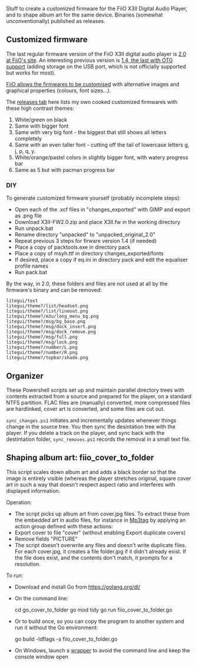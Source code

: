 Stuff to create a customized firmware for the FiiO X3II Digital Audio Player, and to shape album art for the same device. Binaries (somewhat unconventionally) published as releases.

## Customized firmware
The last regular firmware version of the FiiO X3II digital audio player is [2.0 at FiiO's site](http://fiio.net/en/story/455). An interesting previous version is [1.4, the last with OTG support](http://www.fiio.me/forum.php?mod=viewthread&tid=40827) (adding storage on the USB port, which is not officially supported but works for most).
 
[FiiO allows the firmwares to be customised](http://fiio.me/forum.php?mod=viewthread&tid=41293) with alternative images and graphical properties (colours, font sizes...).

The [releases tab](https://github.com/ssomers/FiiO-X3II/releases) here lists my own cooked customized firmwares with these high contrast themes:
 1. White/green on black
 2. Same with bigger font
 3. Same with very big font - the biggest that still shows all letters completely
 4. Same with an even taller font - cutting off the tail of lowercase letters g, j, p, q, y.
 5. White/orange/pastel colors in slightly bigger font, with watery progress bar
 6. Same as 5 but with pacman progress bar

### DIY
To generate customized firmware yourself (probably incomplete steps):
* Open each of the .xcf files in "changes_exported" with GIMP and export as .png file
* Download X3II-FW2.0.zip and place X3II.fw in the working directory
* Run unpack.bat
* Rename directory "unpacked" to "unpacked_original_2.0"
* Repeat previous 3 steps for firware version 1.4 (if needed)
* Place a copy of packtools.exe in directory pack
* Place a copy of msyh.ttf in directory changes_exported/fonts
* If desired, place a copy if eq.ini in directory pack and edit the equaliser profile names
* Run pack.bat

By the way, in 2.0, these folders and files are not used at all by the firmware's binary and can be removed:

    litegui/test
    litegui/theme?/list/headset.png
    litegui/theme?/list/lineout.png
    litegui/theme?/m3u/long_menu_bg.png
    litegui/theme?/msg/bg_base.png
    litegui/theme?/msg/dock_insert.png
    litegui/theme?/msg/dock_remove.png
    litegui/theme?/msg/full.png
    litegui/theme?/msg/lock.png
    litegui/theme?/number/L.png
    litegui/theme?/number/R.png
    litegui/theme?/topbar/shade.png

## Organizer

These Powershell scripts set up and maintain parallel directory trees with contents extracted from a source and prepared for the player, on a standard NTFS partition. FLAC files are (manually) converted, more compressed files are hardlinked, cover art is converted, and some files are cut out.

`sync_changes.ps1` initiates and incrementally updates whenever things change in the source tree. You then sync the desintation tree with the player. If you delete a track on the player, and sync back with the destintation folder, `sync_removes.ps1` records the removal in a small text file.

## Shaping album art: fiio_cover_to_folder

This script scales down album art and adds a black border so that the image is entirely visible (whereas the player stretches original, square cover art in such a way that doesn't respect aspect ratio and interferes with displayed information.

Operation:

* The script picks up album art from cover.jpg files. To extract these from the embedded art in audio files, for instance in [Mp3tag](http://www.mp3tag.de/en/) by applying an action group defined with these actions:
 * Export cover to file "cover" (without enabling Export duplicate covers)
 * Remove fields "PICTURE"
* The script doesn't overwrite any files and doesn't write duplicate files. For each cover.jpg, it creates a file folder.jpg if it didn't already exist. If the file does exist, and the contents don't match, it prompts for a resolution.

To run:

* Download and install Go from https://golang.org/dl/
* On the command line:

    cd go_cover_to_folder
    go mod tidy
    go run fiio_cover_to_folder.go

* Or to build once, so you can copy the program to another system and run it without the Go environment:

    go build -ldflags -s fiio_cover_to_folder.go
    
* On Windows, launch a [wrapper](fiio_cover_to_folder.cmd) to avoid the command line and keep the console window open



